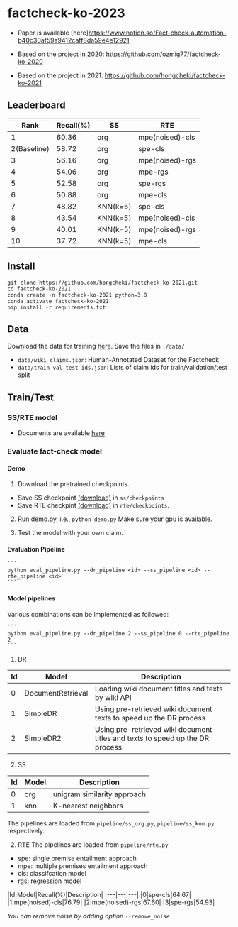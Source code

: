 # factcheck-ko-2023
- Paper is available [here]https://www.notion.so/Fact-check-automation-b40c30af59a9412caff8da59e4e12921

- Based on the project in 2020: https://github.com/ozmig77/factcheck-ko-2020
- Based on the project in 2021: https://github.com/hongcheki/factcheck-ko-2021

## Leaderboard

|Rank|Recall(%)|SS|RTE|
|---|---|---|---|
|1|60.36|org|mpe(noised)-cls|
|2(Baseline)|58.72|org|spe-cls|
|3|56.16|org|mpe(noised)-rgs|
|4|54.06|org|mpe-rgs|
|5|52.58|org|spe-rgs|
|6|50.88|org|mpe-cls|
|7|48.82|KNN(k=5)|spe-cls|
|8|43.54|KNN(k=5)|mpe(noised)-cls|
|9|40.01|KNN(k=5)|mpe(noised)-rgs|
|10|37.72|KNN(k=5)|mpe-cls|

## Install
```
git clone https://github.com/hongcheki/factcheck-ko-2021.git
cd factcheck-ko-2021
conda create -n factcheck-ko-2021 python=3.8
conda activate factcheck-ko-2021
pip install -r requirements.txt
```

## Data

Download the data for training [here](https://drive.google.com/drive/folders/1cYJejZ6gxT7TARy7BtWN77384VgYmjoE?usp=sharing). Save the files in `./data/`
- `data/wiki_claims.json`: Human-Annotated Dataset for the Factcheck
- `data/train_val_test_ids.json`: Lists of claim ids for train/validation/test split

## Train/Test
### SS/RTE model
- Documents are available [here](https://github.com/hongcheki/factcheck-ko-2021)

### Evaluate fact-check model

#### Demo
1. Download the pretrained checkpoints.
- Save SS checkpoint [(download)](https://drive.google.com/file/d/1-XuWTl2PKtfrCJMwxwlhq91O9xr86VVp/view?usp=sharing) in `ss/checkpoints`
- Save RTE checkpint [(download)](https://drive.google.com/file/d/14InhVylKC05i2POo6gGBNXjb9EDp2Nlk/view?usp=sharing) in `rte/checkpoints`.

2. Run demo.py, i.e., `python demo.py` Make sure your gpu is available.

3. Test the model with your own claim.

#### Evaluation Pipeline

    ```
    python eval_pipeline.py --dr_pipeline <id> --ss_pipeline <id> --rte_pipeline <id>
    ```

#### Model pipelines
Various combinations can be implemented as followed:

    ```
    python eval_pipeline.py --dr_pipeline 2 --ss_pipeline 0 --rte_pipeline 2
    ```

1. DR

|Id|Model|Description|
|---|---|---|
|0|DocumentRetrieval|Loading wiki document titles and texts by wiki API|
|1|SimpleDR|Using pre-retrieved wiki document texts to speed up the DR process|
|2|SimpleDR2|Using pre-retrieved wiki document titles and texts to speed up the DR process|

2. SS

|Id|Model|Description|
|---|---|---|
|0|org|unigram similarity approach|
|1|knn|K-nearest neighbors|
The pipelines are loaded from `pipeline/ss_org.py`, `pipeline/ss_knn.py` respectively.

2. RTE
The pipelines are loaded from `pipeline/rte.py`
- spe: single premise entailment approach
- mpe: multiple premises entailment approach
- cls: classifcation model
- rgs: regression model

|Id|Model|Recall(%)|Description|
|---|---|---|
|0|spe-cls|64.67|
|1|mpe(noised)-cls|76.79|
|2|mpe(noised)-rgs|67.60|
|3|spe-rgs|54.93|

*You can remove noise by adding option `--remove_noise`*